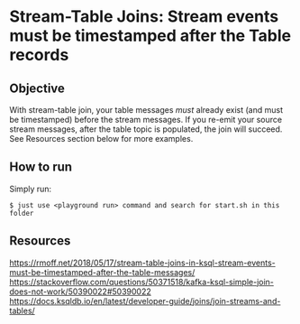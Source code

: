 # Stream-Table Joins: Stream events must be timestamped after the Table records

## Objective

With stream-table join, your table messages *must* already exist (and must be timestamped) before the stream messages. If you re-emit your source stream messages, after the table topic is populated, the join will succeed. See Resources section below for more examples.

## How to run

Simply run:

```
$ just use <playground run> command and search for start.sh in this folder
```

## Resources
https://rmoff.net/2018/05/17/stream-table-joins-in-ksql-stream-events-must-be-timestamped-after-the-table-messages/
https://stackoverflow.com/questions/50371518/kafka-ksql-simple-join-does-not-work/50390022#50390022
https://docs.ksqldb.io/en/latest/developer-guide/joins/join-streams-and-tables/
